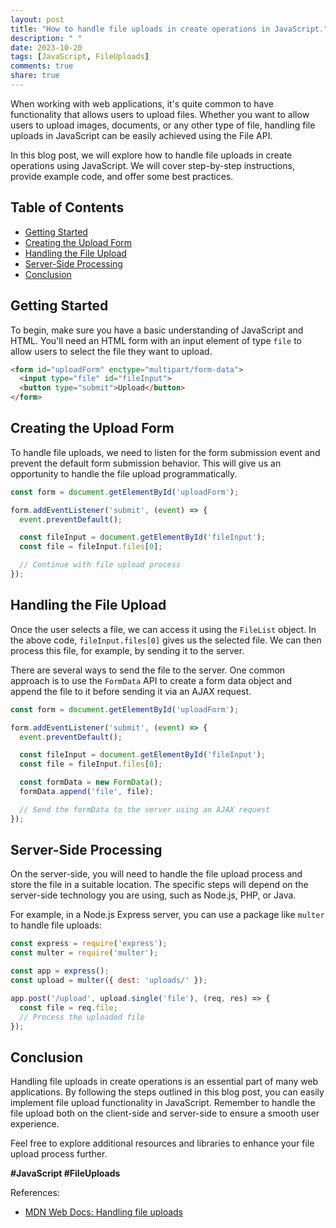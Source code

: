 ```yaml
---
layout: post
title: "How to handle file uploads in create operations in JavaScript."
description: " "
date: 2023-10-20
tags: [JavaScript, FileUploads]
comments: true
share: true
---
```


When working with web applications, it's quite common to have functionality that allows users to upload files. Whether you want to allow users to upload images, documents, or any other type of file, handling file uploads in JavaScript can be easily achieved using the File API.

In this blog post, we will explore how to handle file uploads in create operations using JavaScript. We will cover step-by-step instructions, provide example code, and offer some best practices.

## Table of Contents
- [Getting Started](#getting-started)
- [Creating the Upload Form](#creating-the-upload-form)
- [Handling the File Upload](#handling-the-file-upload)
- [Server-Side Processing](#server-side-processing)
- [Conclusion](#conclusion)

## Getting Started

To begin, make sure you have a basic understanding of JavaScript and HTML. You'll need an HTML form with an input element of type `file` to allow users to select the file they want to upload.

```html
<form id="uploadForm" enctype="multipart/form-data">
  <input type="file" id="fileInput">
  <button type="submit">Upload</button>
</form>
```

## Creating the Upload Form

To handle file uploads, we need to listen for the form submission event and prevent the default form submission behavior. This will give us an opportunity to handle the file upload programmatically.

```javascript
const form = document.getElementById('uploadForm');

form.addEventListener('submit', (event) => {
  event.preventDefault();

  const fileInput = document.getElementById('fileInput');
  const file = fileInput.files[0];

  // Continue with file upload process
});
```

## Handling the File Upload

Once the user selects a file, we can access it using the `FileList` object. In the above code, `fileInput.files[0]` gives us the selected file. We can then process this file, for example, by sending it to the server.

There are several ways to send the file to the server. One common approach is to use the `FormData` API to create a form data object and append the file to it before sending it via an AJAX request.

```javascript
const form = document.getElementById('uploadForm');

form.addEventListener('submit', (event) => {
  event.preventDefault();

  const fileInput = document.getElementById('fileInput');
  const file = fileInput.files[0];

  const formData = new FormData();
  formData.append('file', file);

  // Send the formData to the server using an AJAX request
});
```

## Server-Side Processing

On the server-side, you will need to handle the file upload process and store the file in a suitable location. The specific steps will depend on the server-side technology you are using, such as Node.js, PHP, or Java.

For example, in a Node.js Express server, you can use a package like `multer` to handle file uploads:

```javascript
const express = require('express');
const multer = require('multer');

const app = express();
const upload = multer({ dest: 'uploads/' });

app.post('/upload', upload.single('file'), (req, res) => {
  const file = req.file;
  // Process the uploaded file
});
```

## Conclusion

Handling file uploads in create operations is an essential part of many web applications. By following the steps outlined in this blog post, you can easily implement file upload functionality in JavaScript. Remember to handle the file upload both on the client-side and server-side to ensure a smooth user experience.

Feel free to explore additional resources and libraries to enhance your file upload process further.

**#JavaScript #FileUploads**

References:
- [MDN Web Docs: Handling file uploads](https://developer.mozilla.org/en-US/docs/Web/API/File/Using_files_from_web_applications)